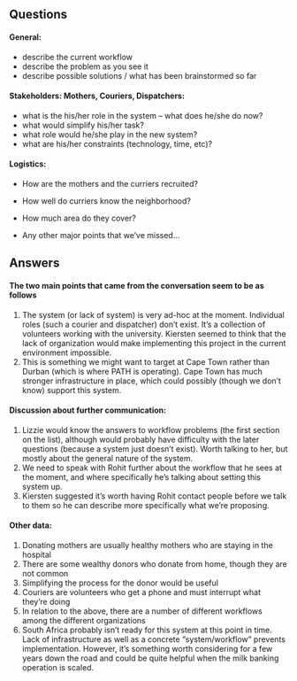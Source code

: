 ## Questions

#### General:
* describe the current workflow
* describe the problem as you see it
* describe possible solutions / what has been brainstormed so far

#### Stakeholders: Mothers, Couriers, Dispatchers:

* what is the his/her role in the system – what does he/she do now?
* what would simplify his/her task?
* what role would he/she play in the new system?
* what are his/her constraints (technology, time, etc)?

#### Logistics:
* How are the mothers and the curriers recruited?
* How well do curriers know the neighborhood?
* How much area do they cover?

* Any other major points that we’ve missed…
 
## Answers

#### The two main points that came from the conversation seem to be as follows 

1.  The system (or lack of system) is very ad-hoc at the moment.  Individual roles (such a courier and dispatcher) don’t exist.  It’s a collection of volunteers working with the university.  Kiersten seemed to think that the lack of organization would make implementing this project in the current environment impossible.
2.	This is something we might want to target at Cape Town rather than Durban (which is where PATH is operating).  Cape Town has much stronger infrastructure in place, which could possibly (though we don’t know) support this system.

#### Discussion about further communication:	

1.	Lizzie would know the answers to workflow problems (the first section on the list), although would probably have difficulty with the later questions (because a system just doesn’t exist).  Worth talking to her, but mostly about the general nature of the system.
2.	We need to speak with Rohit further about the workflow that he sees at the moment, and where specifically he’s talking about setting this system up.
3.	Kiersten suggested it’s worth having Rohit contact people before we talk to them so he can describe more specifically what we’re proposing.

#### Other data:

1.	Donating mothers are usually healthy mothers who are staying in the hospital
2.	There are some wealthy donors who donate from home, though they are not common
3.	Simplifying the process for the donor would be useful
4.	Couriers are volunteers who get a phone and must interrupt what they’re doing
5.	In relation to the above, there are a number of different workflows among the different organizations
6.	South Africa probably isn’t ready for this system at this point in time.  Lack of infrastructure as well as a concrete “system/workflow” prevents implementation.  However, it’s something worth considering for a few years down the road and could be quite helpful when the milk banking operation is scaled.
